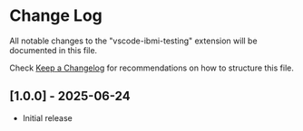 # Change Log

All notable changes to the "vscode-ibmi-testing" extension will be documented in this file.

Check [Keep a Changelog](http://keepachangelog.com/) for recommendations on how to structure this file.

## [1.0.0] - 2025-06-24

- Initial release